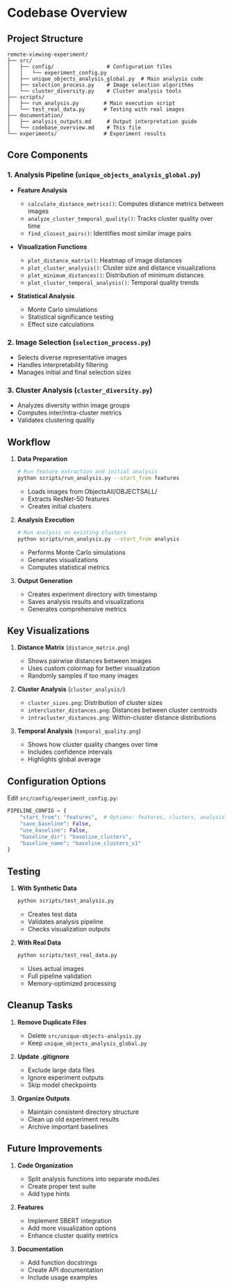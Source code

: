 # Codebase Overview

## Project Structure
```
remote-viewing-experiment/
├── src/
│   ├── config/                 # Configuration files
│   │   └── experiment_config.py
│   ├── unique_objects_analysis_global.py  # Main analysis code
│   ├── selection_process.py    # Image selection algorithms
│   └── cluster_diversity.py    # Cluster analysis tools
├── scripts/
│   ├── run_analysis.py        # Main execution script
│   └── test_real_data.py      # Testing with real images
├── documentation/
│   ├── analysis_outputs.md     # Output interpretation guide
│   └── codebase_overview.md    # This file
└── experiments/               # Experiment results
```

## Core Components

### 1. Analysis Pipeline (`unique_objects_analysis_global.py`)
- **Feature Analysis**
  - `calculate_distance_metrics()`: Computes distance metrics between images
  - `analyze_cluster_temporal_quality()`: Tracks cluster quality over time
  - `find_closest_pairs()`: Identifies most similar image pairs

- **Visualization Functions**
  - `plot_distance_matrix()`: Heatmap of image distances
  - `plot_cluster_analysis()`: Cluster size and distance visualizations
  - `plot_minimum_distances()`: Distribution of minimum distances
  - `plot_cluster_temporal_analysis()`: Temporal quality trends

- **Statistical Analysis**
  - Monte Carlo simulations
  - Statistical significance testing
  - Effect size calculations

### 2. Image Selection (`selection_process.py`)
- Selects diverse representative images
- Handles interpretability filtering
- Manages initial and final selection sizes

### 3. Cluster Analysis (`cluster_diversity.py`)
- Analyzes diversity within image groups
- Computes inter/intra-cluster metrics
- Validates clustering quality

## Workflow

1. **Data Preparation**
   ```bash
   # Run feature extraction and initial analysis
   python scripts/run_analysis.py --start_from features
   ```
   - Loads images from ObjectsAll/OBJECTSALL/
   - Extracts ResNet-50 features
   - Creates initial clusters

2. **Analysis Execution**
   ```bash
   # Run analysis on existing clusters
   python scripts/run_analysis.py --start_from analysis
   ```
   - Performs Monte Carlo simulations
   - Generates visualizations
   - Computes statistical metrics

3. **Output Generation**
   - Creates experiment directory with timestamp
   - Saves analysis results and visualizations
   - Generates comprehensive metrics

## Key Visualizations

1. **Distance Matrix** (`distance_matrix.png`)
   - Shows pairwise distances between images
   - Uses custom colormap for better visualization
   - Randomly samples if too many images

2. **Cluster Analysis** (`cluster_analysis/`)
   - `cluster_sizes.png`: Distribution of cluster sizes
   - `intercluster_distances.png`: Distances between cluster centroids
   - `intracluster_distances.png`: Within-cluster distance distributions

3. **Temporal Analysis** (`temporal_quality.png`)
   - Shows how cluster quality changes over time
   - Includes confidence intervals
   - Highlights global average

## Configuration Options

Edit `src/config/experiment_config.py`:
```python
PIPELINE_CONFIG = {
    "start_from": "features",  # Options: features, clusters, analysis
    "save_baseline": False,
    "use_baseline": False,
    "baseline_dir": "baseline_clusters",
    "baseline_name": "baseline_clusters_v1"
}
```

## Testing

1. **With Synthetic Data**
   ```bash
   python scripts/test_analysis.py
   ```
   - Creates test data
   - Validates analysis pipeline
   - Checks visualization outputs

2. **With Real Data**
   ```bash
   python scripts/test_real_data.py
   ```
   - Uses actual images
   - Full pipeline validation
   - Memory-optimized processing

## Cleanup Tasks

1. **Remove Duplicate Files**
   - Delete `src/unique-objects-analysis.py`
   - Keep `unique_objects_analysis_global.py`

2. **Update .gitignore**
   - Exclude large data files
   - Ignore experiment outputs
   - Skip model checkpoints

3. **Organize Outputs**
   - Maintain consistent directory structure
   - Clean up old experiment results
   - Archive important baselines

## Future Improvements

1. **Code Organization**
   - Split analysis functions into separate modules
   - Create proper test suite
   - Add type hints

2. **Features**
   - Implement SBERT integration
   - Add more visualization options
   - Enhance cluster quality metrics

3. **Documentation**
   - Add function docstrings
   - Create API documentation
   - Include usage examples 